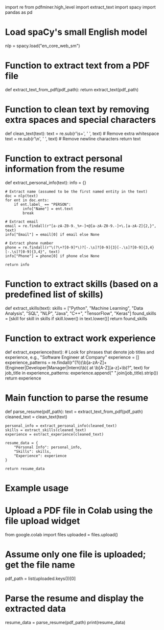import re
from pdfminer.high_level import extract_text
import spacy
import pandas as pd

# Load spaCy's small English model
nlp = spacy.load("en_core_web_sm")

# Function to extract text from a PDF file
def extract_text_from_pdf(pdf_path):
    return extract_text(pdf_path)

# Function to clean text by removing extra spaces and special characters
def clean_text(text):
    text = re.sub(r'\s+', ' ', text)  # Remove extra whitespace
    text = re.sub(r'\n', ' ', text)   # Remove newline characters
    return text

# Function to extract personal information from the resume
def extract_personal_info(text):
    info = {}

    # Extract name (assumed to be the first named entity in the text)
    doc = nlp(text)
    for ent in doc.ents:
        if ent.label_ == "PERSON":
            info["Name"] = ent.text
            break

    # Extract email
    email = re.findall(r"[a-zA-Z0-9._%+-]+@[a-zA-Z0-9.-]+\.[a-zA-Z]{2,}", text)
    info["Email"] = email[0] if email else None

    # Extract phone number
    phone = re.findall(r"\(?\+?[0-9]*\)?[-.\s]?[0-9]{3}[-.\s]?[0-9]{3,4}[-.\s]?[0-9]{3,4}", text)
    info["Phone"] = phone[0] if phone else None

    return info

# Function to extract skills (based on a predefined list of skills)
def extract_skills(text):
    skills = ["Python", "Machine Learning", "Data Analysis", "SQL", "NLP", "Java", "C++", "TensorFlow", "Keras"]
    found_skills = [skill for skill in skills if skill.lower() in text.lower()]
    return found_skills

# Function to extract work experience
def extract_experience(text):
    # Look for phrases that denote job titles and experience, e.g., "Software Engineer at Company"
    experience = []
    experience_patterns = re.findall(r"(?i)(\b[a-zA-Z]+ (Engineer|Developer|Manager|Intern)\b)( at \b[A-Z][a-z]+\b)?", text)
    for job_title in experience_patterns:
        experience.append(" ".join(job_title).strip())
    return experience

# Main function to parse the resume
def parse_resume(pdf_path):
    text = extract_text_from_pdf(pdf_path)
    cleaned_text = clean_text(text)

    personal_info = extract_personal_info(cleaned_text)
    skills = extract_skills(cleaned_text)
    experience = extract_experience(cleaned_text)

    resume_data = {
        "Personal Info": personal_info,
        "Skills": skills,
        "Experience": experience
    }

    return resume_data

# Example usage
# Upload a PDF file in Colab using the file upload widget
from google.colab import files
uploaded = files.upload()

# Assume only one file is uploaded; get the file name
pdf_path = list(uploaded.keys())[0]

# Parse the resume and display the extracted data
resume_data = parse_resume(pdf_path)
print(resume_data)
